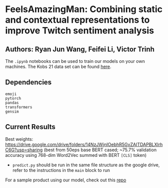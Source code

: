 # FeelsAmazingMan: Combining static and contextual representations to improve Twitch sentiment analysis
## Authors: Ryan Jun Wang, Feifei Li, Victor Trinh

The `.ipynb` notebooks can be used to train our models on your own machines. The Kobs 21 data set can be found [here](https://github.com/konstantinkobs/emote-controlled/blob/master/data/labeled_dataset.csv).

## Dependencies

```
emoji
pytorch
pandas
transformers
gensim
```

## Current Results

Best weights: https://drive.google.com/drive/folders/14NzJWjnIOebhR5GvZAITDAPBLXlrhC6G?usp=sharing (best from 50eps base BERT cased; ~75.7% validation accuracy using 768-dim Word2Vec summed with BERT `[CLS]` token)

* `predict.py` should be run in the same file structure as the google drive, refer to the instructions in the `main` block to run

For a sample product using our model, check out this [repo](https://github.com/Victor-Trinh/twitch-sentiment-webapp)
